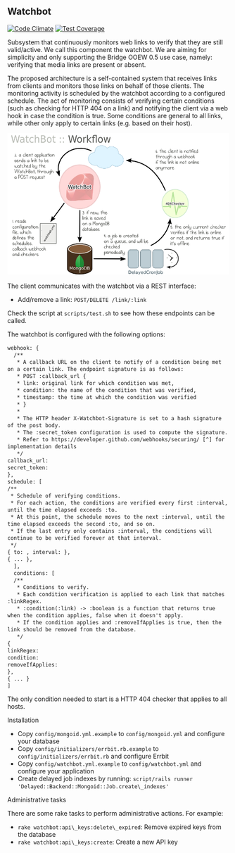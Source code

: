 ## Watchbot

[![Code Climate](https://codeclimate.com/repos/5501fd41e30ba0588f0006d4/badges/e3ad415924b42587b54a/gpa.svg)](https://codeclimate.com/repos/5501fd41e30ba0588f0006d4/feed)
[![Test Coverage](https://codeclimate.com/repos/5501fd41e30ba0588f0006d4/badges/e3ad415924b42587b54a/coverage.svg)](https://codeclimate.com/repos/5501fd41e30ba0588f0006d4/feed)

Subsystem that continuously monitors web links to verify that they are still valid/active. We call this component the watchbot. We are aiming for simplicity and only supporting the Bridge OOEW 0.5 use case, namely: verifying that media links are present or absent.

The proposed architecture is a self-contained system that receives links from clients and monitors those links on behalf of those clients. The monitoring activity is scheduled by the watchbot according to a configured schedule. The act of monitoring consists of verifying certain conditions (such as checking for HTTP 404 on a link) and notifying the client via a web hook in case the condition is true. Some conditions are general to all links, while other only apply to certain links (e.g. based on their host).

![Workflow](doc/workflow.png?raw=true "Workflow")

The client communicates with the watchbot via a REST interface:

* Add/remove a link: `POST/DELETE /link/:link`

Check the script at `scripts/test.sh` to see how these endpoints can be called.

The watchbot is configured with the following options:

```
webhook: {
  /**
   * A callback URL on the client to notify of a condition being met on a certain link. The endpoint signature is as follows:
   * POST :callback_url { 
   * link: original link for which condition was met,
   * condition: the name of the condition that was verified,
   * timestamp: the time at which the condition was verified
   * }
   *
   * The HTTP header X-Watchbot-Signature is set to a hash signature of the post body. 
   * The :secret_token configuration is used to compute the signature.
   * Refer to https://developer.github.com/webhooks/securing/ [^] for implementation details
   */
callback_url: 
secret_token:
},
schedule: [
/**
 * Schedule of verifying conditions.
 * For each action, the conditions are verified every first :interval, until the time elapsed exceeds :to. 
 * At this point, the schedule moves to the next :interval, until the time elapsed exceeds the second :to, and so on.
 * If the last entry only contains :interval, the conditions will continue to be verified forever at that interval.
 */
{ to: , interval: },
{ ... },
  ],
  conditions: [
  /**
   * Conditions to verify.
   * Each condition verification is applied to each link that matches :linkRegex.
   * :condition(:link) -> :boolean is a function that returns true when the condition applies, false when it doesn't apply.
   * If the condition applies and :removeIfApplies is true, then the link should be removed from the database.
   */
{ 
linkRegex:
condition:
removeIfApplies:
},
{ ... }
]
```

The only condition needed to start is a HTTP 404 checker that applies to all hosts.

Installation

* Copy `config/mongoid.yml.example` to `config/mongoid.yml` and configure your database
* Copy `config/initializers/errbit.rb.example` to `config/initializers/errbit.rb` and configure Errbit
* Copy `config/watchbot.yml.example` to `config/watchbot.yml` and configure your application
* Create delayed job indexes by running: `script/rails runner 'Delayed::Backend::Mongoid::Job.create\_indexes'`

Administrative tasks

There are some rake tasks to perform administrative actions. For example:

* `rake watchbot:api\_keys:delete\_expired`: Remove expired keys from the database
* `rake watchbot:api\_keys:create`: Create a new API key
